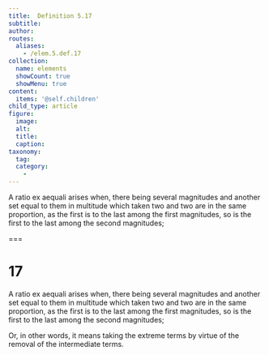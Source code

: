 ```yaml
---
title:  Definition 5.17
subtitle: 
author:
routes:
  aliases:
    - /elem.5.def.17
collection:
  name: elements
  showCount: true
  showMenu: true
content:
  items: '@self.children'
child_type: article
figure:
  image:
  alt:
  title:
  caption:
taxonomy:
  tag:
  category:
    - 
---
```


<p>A ratio <foreign lang="la">ex aequali</foreign> arises when, there being several magnitudes and another set equal to them in multitude which taken two and two are in the same proportion, as the first is to the last among the first magnitudes, so is the first to the last among the second magnitudes; </p>

===

<h1>17</h1>
<p>A ratio <foreign lang="la">ex aequali</foreign> arises when, there being several magnitudes and another set equal to them in multitude which taken two and two are in the same proportion, as the first is to the last among the first magnitudes, so is the first to the last among the second magnitudes; </p>

<p>Or, in other words, it means taking the extreme terms by virtue of the removal of the intermediate terms.</p>

